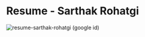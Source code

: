 # Resume - Sarthak Rohatgi

![resume-sarthak-rohatgi (google id)](https://user-images.githubusercontent.com/24872423/179914542-1fa90221-09b4-47a0-bdca-3bc1291e1fa7.png)
